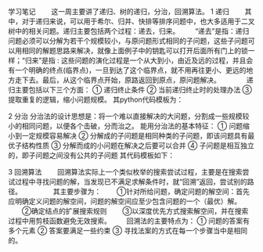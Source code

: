 ﻿学习笔记
　　这一周主要讲了递归、树的递归，分治，回溯算法。
1 递归
　　其中，对于递归来说，可以用于希尔、归并、快排等排序问题中，也大多适用于二叉树中的相关问题。递归主要包括两个过程：递去，归来。
　　“递去”是指：递归问题必须可以分解为若干个规模较小，与原问题形式相同的子问题，这些子问题可以用相同的解题思路来解决，就像上面例子中的钥匙可以打开后面所有门上的锁一样；“归来”是指 : 这些问题的演化过程是一个从大到小，由近及远的过程，并且会有一个明确的终点(临界点)，一旦到达了这个临界点，就不用再往更小、更远的地方走下去。最后，从这个临界点开始，原路返回到原点，原问题解决。　　
　　递归主要包括以下三个方面：
① 递归终止条件
② 当前递归终止时的处理办法
③ 提取重复的逻辑，缩小问题规模。
其python代码模板为：

2 分治
	分治法的设计思想是：将一个难以直接解决的大问题，分割成一些规模较小的相同问题，以便各个击破，分而治之。
能用分治法的基本特征：
① 问题缩小到一定规模容易解决
② 分解成的子问题是相同种类的子问题，即该问题具有最优子结构性质
③ 分解而成的小问题在解决之后要可以合并
④ 子问题是相互独立的，即子问题之间没有公共的子问题
   其代码模板如下：
   
3 回溯算法
　　回溯算法实际上一个类似枚举的搜索尝试过程，主要是在搜索尝试过程中寻找问题的解，当发现已不满足求解条件时，就“回溯”返回，尝试别的路径。
　　
　　其主要步骤为：
　　①针对所给问题，确定问题的解空间：首先应明确定义问题的解空间，问题的解空间应至少包含问题的一个（最优）解。
　　②确定结点的扩展搜索规则
　　③以深度优先方式搜索解空间，并在搜索过程中用剪枝函数避免无效搜索。
　　回溯法的主要特点为：
① 问题的答案有多个元素
② 答案要满足一些约束
③ 寻找法案的方式在每一个步骤当中是相同的。
